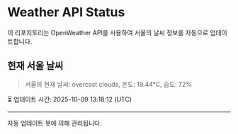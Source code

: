 
# Weather API Status

이 리포지토리는 OpenWeather API를 사용하여 서울의 날씨 정보를 자동으로 업데이트합니다.

## 현재 서울 날씨
> 서울의 현재 날씨: overcast clouds, 온도: 19.44°C, 습도: 72%

⏳ 업데이트 시간: 2025-10-09 13:18:12 (UTC)

---
자동 업데이트 봇에 의해 관리됩니다.
